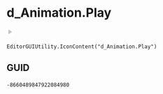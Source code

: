 # d_Animation.Play
![](/img/d_Animation.Play.png)

``` CSharp
EditorGUIUtility.IconContent("d_Animation.Play")
```
## GUID
```
-8660489847922084980
```
